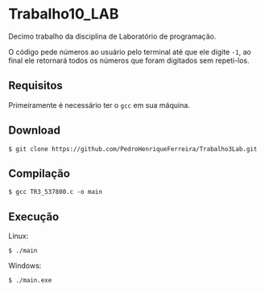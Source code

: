 # Trabalho10_LAB
Decimo trabalho da disciplina de Laboratório de programação.

O código pede números ao usuário pelo terminal até que ele digite `-1`,
ao final ele retornará todos os números que foram digitados sem repeti-los.
## Requisitos
Primeiramente é necessário ter o `gcc` em sua máquina.

## Download
```
$ git clone https://github.com/PedroHenriqueFerreira/Trabalho3Lab.git 
```

## Compilação
```
$ gcc TR3_537800.c -o main
```

## Execução
Linux:
```
$ ./main
```

Windows:
```
$ ./main.exe
```

